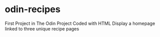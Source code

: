 # odin-recipes
First Project in The Odin Project
Coded with HTML
Display a homepage linked to three unique recipe pages
